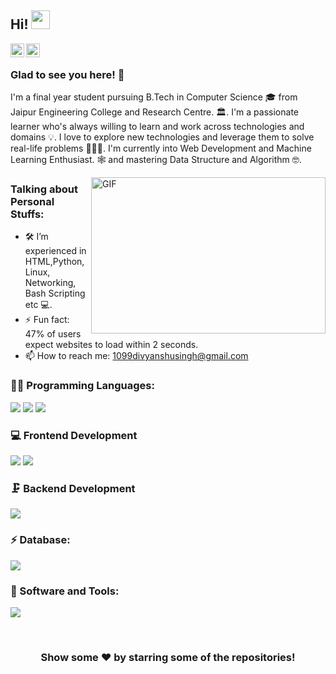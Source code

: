 ## Hi! <img src="https://raw.githubusercontent.com/iampavangandhi/iampavangandhi/master/gifs/Hi.gif" width="30px">

<a href="https://www.linkedin.com/in/divyanshu-singh-173a2b1a8/">
  <img align="left" alt="Divyanshu's Linkdein" width="22px" src="https://cdn2.iconfinder.com/data/icons/social-media-2285/512/1_Linkedin_unofficial_colored_svg-512.png" />
</a>
<a href="https://github.com/anshudivya">
  <img align="left" alt="Divyanshu's Github" width="22px" src="https://github.githubassets.com/images/modules/logos_page/GitHub-Mark.png" />
</a>
<br>

<div align="right">



</div>

### Glad to see you here! 🤩
 
I'm a final year student pursuing B.Tech in Computer Science 🎓 from Jaipur Engineering College and Research Centre. 🏛. I'm a passionate learner who's always willing to learn and work across technologies and domains 💡. I love to explore new technologies and leverage them to solve real-life problems 👨🏻‍💻. I'm currently into Web Development and Machine Learning Enthusiast. 🕸️ and mastering Data Structure and Algorithm 🤓.

<img align="right" height="250" width="375" alt="GIF" src="https://tenor.com/view/work-minions-pyramid-gif-11420906" />

### Talking about Personal Stuffs:

- 🛠 I’m experienced in HTML,Python, Linux, Networking, Bash Scripting etc 💻.
- ⚡ Fun fact: 47% of users expect websites to load within 2 seconds.
- 📫 How to reach me: 1099divyanshusingh@gmail.com

### 👩‍💻 Programming Languages:

<code><img src="https://img.shields.io/badge/C%2B%2B-00599C?style=for-the-badge&logo=c%2B%2B&logoColor=white" /></code>
<code><img src="https://img.shields.io/badge/JavaScript-323330?style=for-the-badge&logo=javascript&logoColor=F7DF1E" /></code>
<code><img src="https://img.shields.io/badge/Python-3776AB?style=for-the-badge&logo=python&logoColor=white" /></code>


### 💻 Frontend Development

<code><img src="https://img.shields.io/badge/html5-%23E34F26.svg?style=for-the-badge&logo=html5&logoColor=white" /></code>
<code><img src="https://img.shields.io/badge/css3-%231572B6.svg?style=for-the-badge&logo=css3&logoColor=white" /></code>

### 🗜 Backend Development


<code><img src="https://img.shields.io/badge/Flask-000000?style=for-the-badge&logo=flask&logoColor=white" /></code>



### ⚡ Database:
<code><img src="https://img.shields.io/badge/MySQL-00000F?style=for-the-badge&logo=mysql&logoColor=white" /></code>

### 🚀 Software and Tools:

<code><img src="https://img.shields.io/badge/Canva-%2300C4CC.svg?style=for-the-badge&logo=Canva&logoColor=white" /></code>

<!-- 
<code><img height="20" src="https://raw.githubusercontent.com/github/explore/80688e429a7d4ef2fca1e82350fe8e3517d3494d/topics/flutter/flutter.png"></code>
-->
<br/>



<div align="center">

### Show some ❤️ by starring some of the repositories!

</div>
